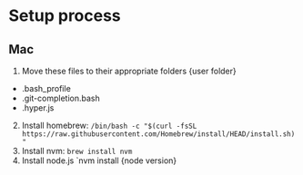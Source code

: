 # Setup process

## Mac
1. Move these files to their appropriate folders
{user folder}
  - .bash_profile
  - .git-completion.bash
  - .hyper.js
2. Install homebrew: `/bin/bash -c "$(curl -fsSL https://raw.githubusercontent.com/Homebrew/install/HEAD/install.sh)"`
3. Install nvm: `brew install nvm`
4. Install node.js `nvm install {node version}
